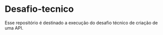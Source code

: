 # Desafio-tecnico
Esse repositório é destinado a execução do desafio técnico de criação de uma API.
